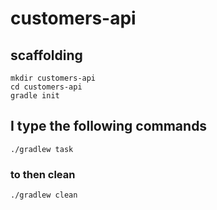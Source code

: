 # customers-api

## scaffolding

```shell
mkdir customers-api
cd customers-api
gradle init
```
## I type the following commands

```shell
./gradlew task
```

### to then clean

```shell
./gradlew clean
```
